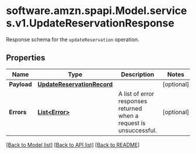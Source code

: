 # software.amzn.spapi.Model.services.v1.UpdateReservationResponse
Response schema for the `updateReservation` operation.

## Properties

Name | Type | Description | Notes
------------ | ------------- | ------------- | -------------
**Payload** | [**UpdateReservationRecord**](UpdateReservationRecord.md) |  | [optional] 
**Errors** | [**List&lt;Error&gt;**](Error.md) | A list of error responses returned when a request is unsuccessful. | [optional] 

[[Back to Model list]](../README.md#documentation-for-models) [[Back to API list]](../README.md#documentation-for-api-endpoints) [[Back to README]](../README.md)

